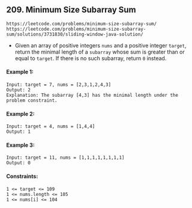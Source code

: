 ## **209. Minimum Size Subarray Sum**

    https://leetcode.com/problems/minimum-size-subarray-sum/
    https://leetcode.com/problems/minimum-size-subarray-sum/solutions/3731830/sliding-window-java-solution/

- Given an array of positive integers ```nums``` and a positive integer ```target```, return the minimal length of a
  ```subarray``` whose sum is greater than or equal to ```target```. If there is no such subarray, return ```0``` instead.
#### **Example 1:**
    Input: target = 7, nums = [2,3,1,2,4,3]
    Output: 2
    Explanation: The subarray [4,3] has the minimal length under the problem constraint.

#### **Example 2:**
    Input: target = 4, nums = [1,4,4]
    Output: 1   

#### **Example 3:**
    Input: target = 11, nums = [1,1,1,1,1,1,1,1]
    Output: 0 

#### **Constraints:**

    1 <= target <= 109
    1 <= nums.length <= 105
    1 <= nums[i] <= 104
